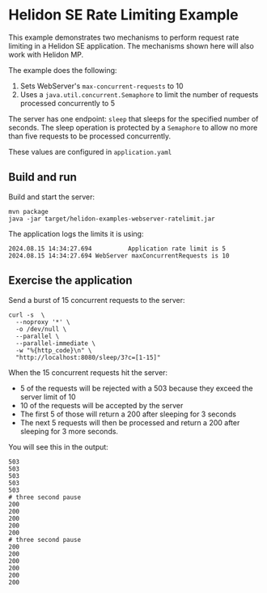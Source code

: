 # Helidon SE Rate Limiting Example

This example demonstrates two mechanisms to perform request rate limiting in a Helidon SE application.
The mechanisms shown here will also work with Helidon MP.

The example does the following:

1. Sets WebServer's `max-concurrent-requests` to 10
2. Uses a `java.util.concurrent.Semaphore` to limit the number of requests processed concurrently to 5

The server has one endpoint: `sleep` that sleeps for the specified number of seconds. The
sleep operation is protected by a `Semaphore` to allow no more than five requests to be processed concurrently.

These values are configured in `application.yaml`

## Build and run

Build and start the server:
```shell
mvn package
java -jar target/helidon-examples-webserver-ratelimit.jar
```

The application logs the limits it is using:
```
2024.08.15 14:34:27.694          Application rate limit is 5
2024.08.15 14:34:27.694 WebServer maxConcurrentRequests is 10
```

## Exercise the application

Send a burst of 15 concurrent requests to the server:
```shell
curl -s  \
  --noproxy '*' \
  -o /dev/null \
  --parallel \
  --parallel-immediate \
  -w "%{http_code}\n" \
  "http://localhost:8080/sleep/3?c=[1-15]"
```

When the 15 concurrent requests hit the server:

* 5 of the requests will be rejected with a 503 because they exceed the server limit of 10
* 10 of the requests will be accepted by the server
* The first 5 of those will return a 200 after sleeping for 3 seconds
* The next 5 requests will then be processed and return a 200 after sleeping for 3 more seconds.

You will see this in the output:
```
503
503
503
503
503
# three second pause
200
200
200
200
200
# three second pause
200
200
200
200
200
200
```